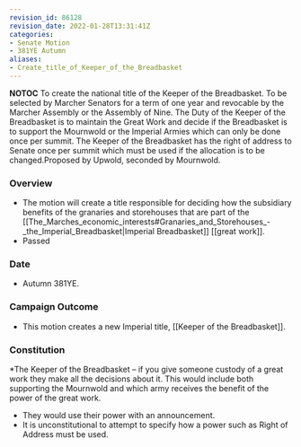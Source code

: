 ```yaml
---
revision_id: 86128
revision_date: 2022-01-28T13:31:41Z
categories:
- Senate Motion
- 381YE Autumn
aliases:
- Create_title_of_Keeper_of_the_Breadbasket
---
```



__NOTOC__
To create the national title of the Keeper of the Breadbasket. To be selected by Marcher Senators for a term of one year and revocable by the Marcher Assembly or the Assembly of Nine. The Duty of the Keeper of the Breadbasket is to maintain the Great Work and decide if the Breadbasket is to support the Mournwold or the Imperial Armies which can only be done once per summit. The Keeper of the Breadbasket has the right of address to Senate once per summit which must be used if the allocation is to be changed.Proposed by Upwold, seconded by Mournwold. 

### Overview
* The motion will create a title responsible for deciding how the subsidiary benefits of the granaries and storehouses that are part of the [[The_Marches_economic_interests#Granaries_and_Storehouses_-_the_Imperial_Breadbasket|Imperial Breadbasket]] [[great work]].
* Passed

### Date
* Autumn 381YE.

### Campaign Outcome
* This motion creates a new Imperial title, [[Keeper of the Breadbasket]].

### Constitution

*The Keeper of the Breadbasket – if you give someone custody of a great work they make all the decisions about it. This would include both supporting the Mournwold and which army receives the benefit of the power of the great work.
* They would use their power with an announcement.
* It is unconstitutional to attempt to specify how a power such as Right of Address must be used.